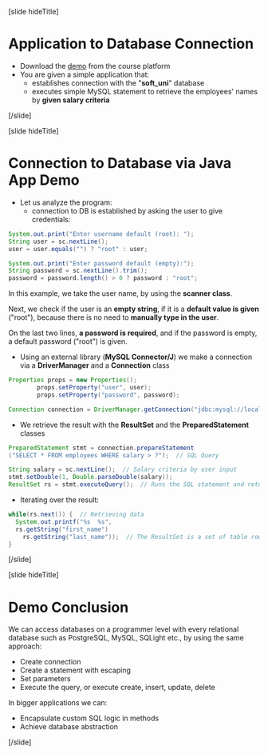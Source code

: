 [slide hideTitle]

# Application to Database Connection

- Download the [demo]() from the course platform
- You are given a simple application that:
  - establishes connection with the "**soft_uni**" database
  - executes simple MySQL statement to retrieve the employees' names by **given salary criteria**

[/slide]

[slide hideTitle]

# Connection to Database via Java App Demo

- Let us analyze the program:
  - connection to DB is established by asking the user to give credentials:

```Java
System.out.print("Enter username default (root): ");
String user = sc.nextLine();
user = user.equals("") ? "root" : user;

System.out.print("Enter password default (empty):");
String password = sc.nextLine().trim();
password = password.length() > 0 ? password : "root";
```
In this example, we take the user name, by using the **scanner class**.

Next, we check if the user is an **empty string**, if it is a **default value is given** ("root"), because there is no need to **manually type in the user**.

On the last two lines, **a password is required**, and if the password is empty, a default password ("root") is given.

- Using an external library (**MySQL Connector/J**) we make a connection via a **DriverManager** and a **Connection** class

```Java
Properties props = new Properties();
        props.setProperty("user", user);
        props.setProperty("password", password);

Connection connection = DriverManager.getConnection("jdbc:mysql://localhost:3306/soft_uni", props);
```

- We retrieve the result with the **ResultSet** and the **PreparedStatement** classes

```Java
PreparedStatement stmt = connection.prepareStatement
("SELECT * FROM employees WHERE salary > ?");  // SQL Query

String salary = sc.nextLine();  // Salary criteria by user input
stmt.setDouble(1, Double.parseDouble(salary));
ResultSet rs = stmt.executeQuery();  // Runs the SQL statement and returns retrieved result
```

- Iterating over the result:

```Java
while(rs.next()) {  // Retrieving data
  System.out.printf("%s  %s",
  rs.getString("first_name")
    rs.getString("last_name"));  // The ResultSet is a set of table rows
}
```

[/slide]

[slide hideTitle]

# Demo Conclusion

We can access databases on a programmer level with every relational database such as PostgreSQL, MySQL, SQLight etc., by using the same approach:
- Create connection
- Create a statement with escaping
- Set parameters
- Execute the query, or execute create, insert, update, delete

In bigger applications we can:
- Encapsulate custom SQL logic in methods
- Achieve database abstraction

[/slide]